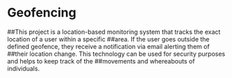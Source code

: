 # Geofencing

##This project is a location-based monitoring system that tracks the exact location of a user within a specific
##area. If the user goes outside the defined geofence, they receive a notification via email alerting them of
##their location change. This technology can be used for security purposes and helps to keep track of the
##movements and whereabouts of individuals.

